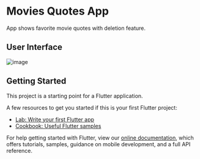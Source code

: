 # Movies Quotes App
App shows favorite movie quotes with deletion feature.

## User Interface
![image](https://user-images.githubusercontent.com/49908163/155935916-6e871a6b-633f-4b58-b74d-1372bd8ccc77.png)


## Getting Started

This project is a starting point for a Flutter application.

A few resources to get you started if this is your first Flutter project:

- [Lab: Write your first Flutter app](https://flutter.dev/docs/get-started/codelab)
- [Cookbook: Useful Flutter samples](https://flutter.dev/docs/cookbook)

For help getting started with Flutter, view our
[online documentation](https://flutter.dev/docs), which offers tutorials,
samples, guidance on mobile development, and a full API reference.
